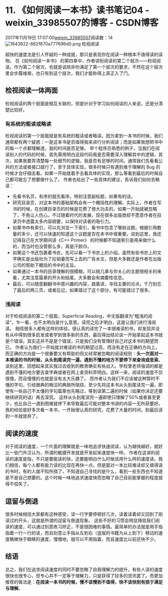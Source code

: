 # 11. 《如何阅读一本书》读书笔记04 - weixin_33985507的博客 - CSDN博客
2017年11月19日 17:07:00[weixin_33985507](https://me.csdn.net/weixin_33985507)阅读数：14
![1943822-862f870a777696d0.png](https://upload-images.jianshu.io/upload_images/1943822-862f870a777696d0.png)
检视阅读
> 
超快的速度法是引人怀疑的一种成就，那只是表现你在阅读一种根本不值得读的读物。
在《如何阅读一本书》 的第四章中，作者讲到阅读的第二个层次——检视阅读。作为第二个层次，也就是说除非你满足了第一个层次的要求，不然在这个层次里会步履维艰，也只有到这个层次，我们才能称得上真正入了门。
## 检视阅读一体两面
检视阅读的两个层面是相互关联的，但是针对于学习如何阅读的人来说，还是分清楚比较好。
### 有系统的粗读或略读
检视阅读的第一个层面就是有系统的粗读或者略读。因为拿到一本书的时候，我们通常都有两个疑惑：一是这本书是否值得我来进行分析阅读；而是如果我想把书中的每一个点都理解透，我的时间是否足够。
举个程序员熟悉的例子，当我们在阅读别人的代码的时候，首先需用明白这段代码我是否需要深入理解其中的逻辑，其次，如果我要弄清楚每一处细节的逻辑，我是否有足够的时间。通常我们先看看公共的方法或者接口就行了，至于具体实现，很多时候只有遇到难于理解的 Bug 的时候才会仔细去看。如果一开始就着手去看具体的实现，那么等看到最后的时候自己都可能忘了想要做什么了。
作者也给出了一些具体的建议，告诉我们如何去略读：
- 先看书名页，有序的就先看序。特别注意副标题，如果有的话。
- 研究目录页，对这本书的基础架构会有一个概括性的理解。实际上，作者在写书的时候，在创建目录页的时候是花费了很大功夫的，如果一开始就被忽略了，不免让人伤心。不过随着时代的发展，现在很多出版商却不愿意作者在目录页中透露太多内容纲要，以保持对读者的吸引力。
- 如果书中有索引，可以先浏览一下索引，看书中包含了哪些议题。根据引用数量的多少，还可以快速的知道这个议题是否在本书中很重要。说到这里，我还记得自己在大学期间读《C++ Primer》 的时候都不知道索引是用来做什么的，而当时也没管那么多，真是汗颜😓。
- 如果这个书还包裹着书衣，先可以看一下书衣上的介绍。虽然有些书衣上的文字确实是出版社为了拉销量而写上去的广告水文，但是大多数还是作者在出版公司的帮助下概括的书中的主旨。
- 如果通过一本书的目录理解的很模糊，可以挑几章与你关心的主题很相关的来看，尤其注意篇章的开头和结尾，大多数会有摘要性信息。
- 最后，可以随意翻翻书中感兴趣的内容，跳着读，寻找主要的论点。千万别忘了最后的两三页，或者后记，如果错过了这个部分，有可能错过了很多。
### 浅阅读
对于检视阅读的第二个层面，Superficial Reading，中文版翻译为“粗浅的阅读”，乍一看，也不太明白是什么意思。读完之后才明白，这是让我们进行浅阅读。
相信很多人都有这样的体验，很认真的读完了一本很难读的书，却发现并没有从中得到很多启发或者学到很多新的东西，最后得出结论说一开始拿起这本书就是个错误。其实这并不是是个错误，只是我们没有管理好自己对这本书的期望而已。
作者认为我们一开始就对难读的书的期望过高，而没有走在正确的方向上。而正确的方向是一个很重要又有帮助的但又经常被忽略的阅读规则：**头一次面对一本难读的书的时候，从头到尾读完一遍，遇到不懂的地方不要停下来查询或思索**。
读到这里，回想起来其实我过去收到的教育确实有些出入。学校里老师强调的都是遇到不懂的地方要去查字典或者在网上查资料弄明白。这样一来，阅读的速度不仅很慢，而且慢慢的也就是没有太大乐趣了。
而作者认为我们不应该被这种暂时不懂的字句，引经据典的晦涩的典故所阻挠，至少先将这本书从头到尾读完一遍，即使有一些自己不太懂的字句篇章也先略过，等到读第二遍的时候（如果你决定还要继续研究的话）再去深究。
这样从头到尾读完一遍即使只理解了50%或者甚至更少，也比自己一遇到困难就停下来导致最后可能对整本书讲的内容一无所获要好。我的经验是好多次看一本书，一开始很认真的研究，花费了大量的时间，到最后读到一半就放弃了。
## 阅读的速度
对于阅读的速度，一个片面的理解就是一味地追求快速阅读，认为越快越好。就好比一些门外汉认为，所谓的敏捷开发就是开发起来速度快一样。
作者在这讲的阅读的速度是指，不只是要能读的快，还要能明白什么时候该用什么样的速度读。我们相信，每个人都有能力读的比现在再快一点。但是面对一本比较难读却又值得读的书时，有的人就不知所措了，不知道自己寻找的是什么，看到一些东西也不知道是不是自己想要的。这个时候一味地追求速度快而忽略了自己目前能掌握的程度就得不偿失了。
## 逗留与倒退
很多时候相信大家都有这种感受，读一行字要停顿好几次，读着读着却又回到了刚读过的开头，这就是所谓的逗留与倒退现象。
这些不好的习惯会明显降低我们阅读的速度，可以通过刻意练习矫正，不是很困难的事情。最简单的办法就是用手指指着一行一行的读，而且刻意让手指从左到右（竖版的书籍为从上到下）移动的速度略微快于眼睛的速度，慢慢地，就可以不用指着，而且速度比以前还快不少。
## 结语
总之，我们在追求阅读速度的同时不要忽略了自我理解力的提升，有些人读的速度很快也很专心，但专心并不一定等于理解力，只是获得了较多的资讯罢了。而更加推荐的做法是：**在阅读一本书的时候，慢不该慢到不值得，快不该快到有损于满足与理解**。

